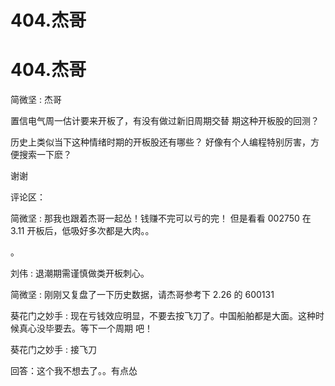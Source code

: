 # 404.杰哥

# 404.杰哥

简微坚 : 杰哥

置信电气周一估计要来开板了，有没有做过新旧周期交替 期这种开板股的回测？

历史上类似当下这种情绪时期的开板股还有哪些？ 好像有个人编程特别厉害，方便搜索一下麽？

谢谢

评论区：

简微坚 : 那我也跟着杰哥一起怂！钱赚不完可以亏的完！ 但是看看 002750 在 3.11 开板后，低吸好多次都是大肉。。

。

刘伟 : 退潮期需谨慎做类开板刺心。

简微坚 : 刚刚又复盘了一下历史数据，请杰哥参考下 2.26 的 600131

葵花门之妙手 : 现在亏钱效应明显，不要去按飞刀了。中国船舶都是大面。这种时候真心没毕要去。等下一个周期 吧！

葵花门之妙手 : 接飞刀

回答：这个我不想去了。。有点怂